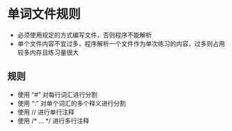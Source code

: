 
# 单词文件规则


* 必须使用规定的方式编写文件，否则程序不能解析
* 单个文件内容不宜过多，程序解析一个文件作为单次练习的内容，过多则占用较多内存且练习量很大

## 规则

* 使用 “#” 对每行词汇进行分割
* 使用 “:” 对单个词汇的多个释义进行分割
* 使用 // 进行单行注释
* 使用 /* ...  */ 进行多行注释
